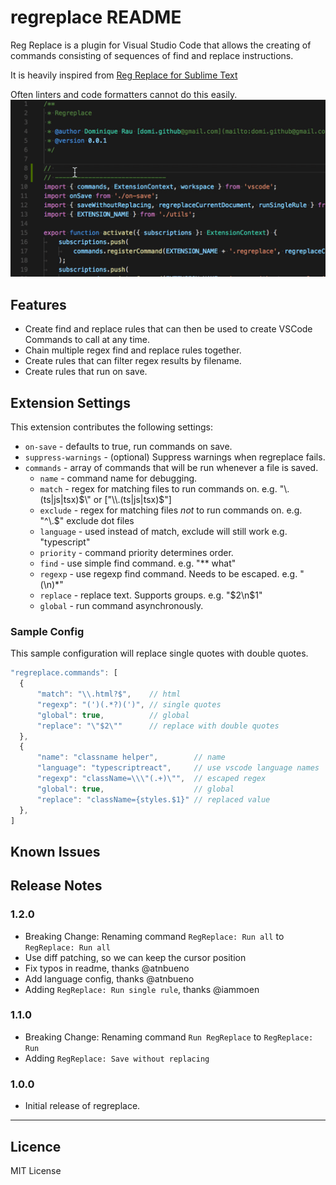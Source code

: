 # regreplace README

Reg Replace is a plugin for Visual Studio Code that allows the creating of commands consisting of sequences of find and replace instructions.

It is heavily inspired from [Reg Replace for Sublime Text](https://github.com/facelessuser/RegReplace)

Often linters and code formatters cannot do this easily.
![usage](assets/usage.gif)

## Features

- Create find and replace rules that can then be used to create VSCode Commands to call at any time.
- Chain multiple regex find and replace rules together.
- Create rules that can filter regex results by filename.
- Create rules that run on save.

<!-- Describe specific features of your extension including screenshots of your extension in action. Image paths are relative to this README file.

For example if there is an image subfolder under your extension project workspace:
\!\[feature X\]\(images/feature-x.png\)
 -->

## Extension Settings

This extension contributes the following settings:

* `on-save` - defaults to true, run commands on save.
* `suppress-warnings` - (optional) Suppress warnings when regreplace fails.
* `commands` - array of commands that will be run whenever a file is saved.
  * `name` - command name for debugging.
  * `match` - regex for matching files to run commands on. e.g. \"\\.(ts|js|tsx)$\" or ["\\.(ts|js|tsx)$"]
  * `exclude` - regex for matching files *not* to run commands on. e.g. \"^\\.$\" exclude dot files
  * `language` - used instead of match, exclude will still work e.g. "typescript"
  * `priority` - command priority determines order.
  * `find` - use simple find command. e.g. \"** what\"
  * `regexp` - use regexp find command. Needs to be escaped. e.g. \"(\\n)*\"
  * `replace` - replace text. Supports groups. e.g. \"$2\n$1\"
  * `global` - run command asynchronously.



### Sample Config

This sample configuration will replace single quotes with double quotes.
```typescript
"regreplace.commands": [
  {
      "match": "\\.html?$",    // html
      "regexp": "(')(.*?)(')", // single quotes
      "global": true,          // global
      "replace": "\"$2\""      // replace with double quotes
  },
  {
      "name": "classname helper",        // name
      "language": "typescriptreact",     // use vscode language names
      "regexp": "className=\\\"(.+)\"",  // escaped regex
      "global": true,                    // global
      "replace": "className={styles.$1}" // replaced value
  },
]
```


## Known Issues

## Release Notes

### 1.2.0
- Breaking Change: Renaming command `RegReplace: Run all` to `RegReplace: Run all`
- Use diff patching, so we can keep the cursor position
- Fix typos in readme, thanks @atnbueno
- Add language config, thanks @atnbueno
- Adding `RegReplace: Run single rule`, thanks @iammoen

### 1.1.0
- Breaking Change: Renaming command `Run RegReplace` to `RegReplace: Run`
- Adding `RegReplace: Save without replacing`

### 1.0.0
- Initial release of regreplace.

-----------------------------------------------------------------------------------------------------------

## Licence
MIT License

